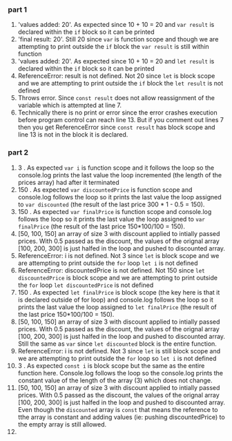### part 1
1. 'values added: 20'. As expected since 10 + 10 = 20 and `var result` is 
declared within the `if` block so it can be printed
2. 'final result: 20'. Still 20 since `var` is function scope and though we are
attempting to print outside the `if` block the `var result` is still within function
3. 'values added: 20'. As expected since 10 + 10 = 20 and `let result` is 
declared within the `if` block so it can be printed
4.  ReferenceError: result is not defined. Not 20 since `let` is block scope and we are attempting to print outside the `if` block the `let result` is not defined
5. Throws error. Since `const result` does not allow reassignment of the variable which is attempted at line 7.
6.  Technically there is no print or error since the error crashes execution before program control can reach line 13. But if you comment out lines 7 then you get ReferenceError since `const result` has block scope and line 13 is not in the block it is declared.
### part 2
1. 3 . As expected `var i` is function scope and it follows the loop so the console.log prints the last value the loop incremented (the length of the prices array) had after it terminated
2. 150 . As expected `var discountedPrice` is function scope and console.log follows the loop so it prints the last value the loop assigned to `var discounted` (the result of the last price 300 * 1 - 0.5 = 150).
3. 150 . As expected `var finalPrice` is function scope and console.log follows the loop so it prints the last value the loop assigned to `var finalPrice` (the result of the last price 150*100/100 = 150).
4. [50, 100, 150] an array of size 3 with discount applied to intially passed prices. With 0.5 passed as the discount, the values of the orignal array 
[100, 200, 300] is just halfed in the loop and pushed to discounted array.
5. ReferenceError: i is not defined. Not 3 since `let` is block scope and we are attempting to print outside the `for` loop `let i` is not defined
6. ReferenceError: discountedPrice is not defined.  Not 150 since `let discountedPrice` is block scope and we are attempting to print outside the `for` loop `let discountedPrice` is not defined
7. 150 . As expected `let finalPrice` is block scope (the key here is that it is declared outside of for loop) and console.log follows the loop so it prints the last value the loop assigned to `let finalPrice` (the result of the last price 150*100/100 = 150).
8. [50, 100, 150] an array of size 3 with discount applied to intially passed prices. With 0.5 passed as the discount, the values of the orignal array 
[100, 200, 300] is just halfed in the loop and pushed to discounted array. Still the same as `var` since `let discounted` block is the entire function.
9. ReferenceError: i is not defined. Not 3 since `let` is still block scope and we are attempting to print outside the `for` loop so `let i` is not defined
10. 3 . As expected `const i` is block scope but the same as the entire function here. Console.log follows the loop so the console.log prints the constant value of the length of the array (3) which does not change.
11. [50, 100, 150] an array of size 3 with discount applied to intially passed prices. With 0.5 passed as the discount, the values of the orignal array 
[100, 200, 300] is just halfed in the loop and pushed to discounted array. Even though the `discounted` array is `const` that means the reference to tthe array is constant and adding values (ie: pushing discountedPrice) to the empty array is still allowed.
12. 